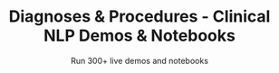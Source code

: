 ---
layout: demopagenew
title: Diagnoses & Procedures - Clinical NLP Demos & Notebooks
seotitle: 'Clinical NLP: Diagnoses & Procedures - John Snow Labs'
subtitle: Run 300+ live demos and notebooks
full_width: true
permalink: /diagnoses_procedures
key: demo
article_header:
  type: demo
license: false
mode: immersivebg
show_edit_on_github: false
show_date: false
data:
  sections:  
    - secheader: yes
      secheader:
        - subtitle: Diagnoses & Procedures - Live Demos & Notebooks
          activemenu: diagnoses_procedures
      source: yes
      source:           
        - title: Identify diagnosis and symptoms assertion status
          id: identify_diagnosis_and_symptoms_assertion_status
          image: 
              src: /assets/images/Identify_diagnosis_and_symptoms_assertion_status.svg
          excerpt: Automatically detect if a diagnosis or a symptom is present, absent, uncertain or associated to other persons (e.g. family members).
          actions:
          - text: Live Demo
            type: normal
            url: https://demo.johnsnowlabs.com/healthcare/ASSERTION/
          - text: Colab
            type: blue_btn
            url: https://colab.research.google.com/github/JohnSnowLabs/spark-nlp-workshop/blob/master/tutorials/streamlit_notebooks/healthcare/ASSERTION.ipynb
        - title: Calculate Medicare HCC Risk Score
          id: calculate_medicare_risk_score 
          image: 
              src: /assets/images/Calculate_Medicare_Risk_Score.svg
          excerpt: This demos shows how to calculate medical risk adjustment scores automatically using ICD codes of diseases.
          actions:
          - text: Live Demo
            type: normal
            url: https://demo.johnsnowlabs.com/healthcare/HCC_RISK_SCORE/
          - text: Colab
            type: blue_btn
            url: https://colab.research.google.com/github/JohnSnowLabs/spark-nlp-workshop/blob/master/tutorials/Certification_Trainings/Healthcare/3.1.Calculate_Medicare_Risk_Adjustment_Score.ipynb
        - title: Detect clinical entities in text
          id: detect_clinical_entities_in_text
          image: 
              src: /assets/images/Detect_risk_factors.svg
          excerpt: Automatically detect more than 50 clinical entities using our NER deep learning model.
          actions:
          - text: Live Demo
            type: normal
            url: https://demo.johnsnowlabs.com/healthcare/NER_CLINICAL/
          - text: Colab
            type: blue_btn
            url: https://githubtocolab.com/JohnSnowLabs/spark-nlp-workshop/blob/master/tutorials/Certification_Trainings/Healthcare/1.Clinical_Named_Entity_Recognition_Model.ipynb
        - title: Detect diagnosis and procedures
          id: detect_diagnosis_and_procedures
          image: 
              src: /assets/images/Detect_diagnosis_and_procedures.svg
          excerpt: Automatically identify diagnoses and procedures in clinical documents using the pretrained Spark NLP clinical models.
          actions:
          - text: Live Demo
            type: normal
            url: https://demo.johnsnowlabs.com/healthcare/NER_DIAG_PROC/
          - text: Colab
            type: blue_btn
            url: https://colab.research.google.com/github/JohnSnowLabs/spark-nlp-workshop/blob/master/tutorials/streamlit_notebooks/healthcare/NER_DIAG_PROC.ipynb
        - title: Detect temporal relations for clinical events
          id: detect_temporal_relations_for_clinical_events
          image: 
              src: /assets/images/Grammar_Analysis.svg
          excerpt: 'Automatically identify three types of relations between clinical events: After, Before and Overlap using our pretrained clinical Relation Extraction (RE) model.'
          actions:
          - text: Live Demo
            type: normal
            url: https://demo.johnsnowlabs.com/healthcare/RE_CLINICAL_EVENTS/
          - text: Colab
            type: blue_btn
            url: https://colab.research.google.com/github/JohnSnowLabs/spark-nlp-workshop/blob/master/tutorials/streamlit_notebooks/healthcare/RE_CLINICAL_EVENTS.ipynb
        - title: Detect causality between symptoms and treatment
          id: detect_causality_between_symptoms_and_treatment
          image: 
              src: /assets/images/Grammar_Analysis.svg
          excerpt: Automatically identify relations between symptoms and treatment using our pretrained clinical Relation Extraction (RE) model.
          actions:
          - text: Live Demo
            type: normal
            url: https://demo.johnsnowlabs.com/healthcare/RE_CLINICAL/
          - text: Colab
            type: blue_btn
            url: https://colab.research.google.com/github/JohnSnowLabs/spark-nlp-workshop/blob/master/tutorials/streamlit_notebooks/healthcare/RE_CLINICAL.ipynb
        - title: Detect relations between body parts and clinical entities
          id: detect_relations_between_body_parts_and_clinical_entities
          image: 
              src: /assets/images/Detect_relations.svg
          excerpt: Use pre-trained relation extraction models to extract relations between body parts and clinical entities.
          actions:
          - text: Live Demo
            type: normal
            url: https://demo.johnsnowlabs.com/healthcare/RE_BODYPART_ENT/
          - text: Colab
            type: blue_btn
            url: https://colab.research.google.com/github/JohnSnowLabs/spark-nlp-workshop/blob/master/tutorials/Certification_Trainings/Healthcare/10.1.Clinical_Relation_Extraction_BodyParts_Models.ipynb
        - title: Detect how dates relate to clinical entities
          id: detect_how_dates_relate_to_clinical_entities
          image: 
              src: /assets/images/ExtractRelationships_2.svg
          excerpt: Detect clinical entities such as problems, tests and treatments, and how they relate to specific dates.
          actions:
          - text: Live Demo
            type: normal
            url: https://demo.johnsnowlabs.com/healthcare/RE_CLINICAL_DATE/
          - text: Colab
            type: blue_btn
            url: https://colab.research.google.com/github/JohnSnowLabs/spark-nlp-workshop/blob/master/tutorials/streamlit_notebooks/healthcare/RE_CLINICAL_DATE.ipynb
        - title: Detecting Clinical Entities with JSL
          id: detecting_clinical_entities_jsl
          image: 
              src: /assets/images/Detect_Clinical_Entities_with_JSL.svg
          excerpt: Automatically detects more than 77 clinical entities using our NER deep learning model.
          actions:
          - text: Live Demo
            type: normal
            url: https://demo.johnsnowlabs.com/healthcare/NER_JSL/
          - text: Colab
            type: blue_btn
            url: https://colab.research.google.com/github/JohnSnowLabs/spark-nlp-workshop/blob/master/tutorials/streamlit_notebooks/healthcare/NER_JSL.ipynb
---
